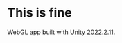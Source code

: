 # This is fine
WebGL app built with [Unity 2022.2.11](https://unity.com/releases/editor/whats-new/2022.2.11).
